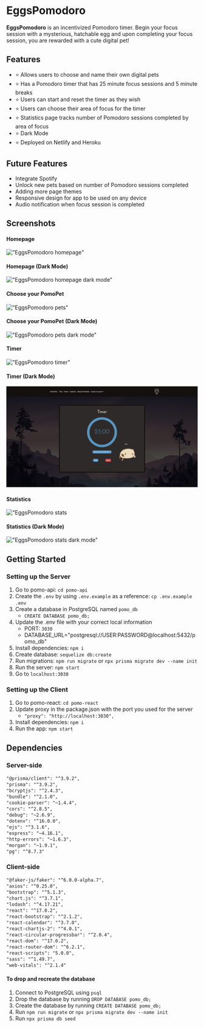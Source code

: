 # EggsPomodoro

**EggsPomodoro** is an incentivized Pomodoro timer. Begin your focus session with a mysterious, hatchable egg and upon completing your focus session, you are rewarded with a cute digital pet!

## Features

- ⭐ Allows users to choose and name their own digital pets
- ⭐ Has a Pomodoro timer that has 25 minute focus sessions and 5 minute breaks
- ⭐ Users can start and reset the timer as they wish
- ⭐ Users can choose their area of focus for the timer
- ⭐ Statistics page tracks number of Pomodoro sessions completed by area of focus
- ⭐ Dark Mode
- ⭐ Deployed on Netlify and Heroku

## Future Features

- Integrate Spotify
- Unlock new pets based on number of Pomodoro sessions completed
- Adding more page themes
- Responsive design for app to be used on any device
- Audio notification when focus session is completed

## Screenshots

#### Homepage

!["EggsPomodoro homepage"](https://github.com/IgorKupaevDev/eggs-pomodoro/blob/main/pomo-react/public/screenshots/home.png?raw=true)

#### Homepage (Dark Mode)

!["EggsPomodoro homepage dark mode"](https://github.com/IgorKupaevDev/eggs-pomodoro/blob/main/pomo-react/public/screenshots/homedark.png?raw=true)

#### Choose your PomoPet

!["EggsPomodoro pets"](https://github.com/IgorKupaevDev/eggs-pomodoro/blob/main/pomo-react/public/screenshots/EggsPomodoro%20pets.png?raw=true)

#### Choose your PomoPet (Dark Mode)

!["EggsPomodoro pets dark mode"](https://github.com/IgorKupaevDev/eggs-pomodoro/blob/main/pomo-react/public/screenshots/pets%20dark.png?raw=true)

#### Timer

!["EggsPomodoro timer"](https://github.com/IgorKupaevDev/eggs-pomodoro/blob/main/pomo-react/public/screenshots/timer.png?raw=true)

#### Timer (Dark Mode)

!["EggsPomodoro timer dark mode"](https://github.com/IgorKupaevDev/eggs-pomodoro/blob/main/pomo-react/public/screenshots/timerdark.png?raw=true)

#### Statistics

!["EggsPomodoro stats](https://github.com/IgorKupaevDev/eggs-pomodoro/blob/main/pomo-react/public/screenshots/stats.png?raw=true)

#### Statistics (Dark Mode)

!["EggsPomodoro stats dark mode"](https://github.com/IgorKupaevDev/eggs-pomodoro/blob/main/pomo-react/public/screenshots/statsdark.png?raw=true)

## Getting Started

### Setting up the Server

1. Go to pomo-api: `cd pomo-api`
2. Create the `.env` by using `.env.example` as a reference: `cp .env.example .env`
3. Create a database in PostgreSQL named `pomo_db`
   - `CREATE DATABASE pomo_db;`
4. Update the .env file with your correct local information
   - PORT: `3030`
   - DATABASE_URL="postgresql://USER:PASSWORD@localhost:5432/pomo_db"
5. Install dependencies: `npm i`
6. Create database: `sequelize db:create`
7. Run migrations: `npm run migrate` or `npx prisma migrate dev --name init`
8. Run the server: `npm start`
9. Go to `localhost:3030`

### Setting up the Client

1. Go to pomo-react: `cd pomo-react`
2. Update proxy in the package.json with the port you used for the server
   - `"proxy": "http://localhost:3030",`
3. Install dependencies: `npm i`
4. Run the app: `npm start`

## Dependencies

### Server-side

    "@prisma/client": "^3.9.2",
    "prisma": "^3.9.2",
    "bcryptjs": "^2.4.3",
    "bundle": "^2.1.0",
    "cookie-parser": "~1.4.4",
    "cors": "^2.8.5",
    "debug": "~2.6.9",
    "dotenv": "^16.0.0",
    "ejs": "^3.1.6",
    "express": "~4.16.1",
    "http-errors": "~1.6.3",
    "morgan": "~1.9.1",
    "pg": "^8.7.3"

### Client-side

    "@faker-js/faker": "^6.0.0-alpha.7",
    "axios": "^0.25.0",
    "bootstrap": "^5.1.3",
    "chart.js": "^3.7.1",
    "lodash": "^4.17.21",
    "react": "^17.0.2",
    "react-bootstrap": "^2.1.2",
    "react-calendar": "^3.7.0",
    "react-chartjs-2": "^4.0.1",
    "react-circular-progressbar": "^2.0.4",
    "react-dom": "^17.0.2",
    "react-router-dom": "^6.2.1",
    "react-scripts": "5.0.0",
    "sass": "^1.49.7",
    "web-vitals": "^2.1.4"

#### To drop and recreate the database

1. Connect to PostgreSQL using `psql`
2. Drop the database by running `DROP DATABASE pomo_db;`
3. Create the database by running `CREATE DATABASE pomo_db;`
4. Run `npm run migrate` or `npx prisma migrate dev --name init`
5. Run `npx prisma db seed`
